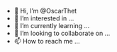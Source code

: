 - 👋 Hi, I’m @OscarThet
- 👀 I’m interested in ...
- 🌱 I’m currently learning ...
- 💞️ I’m looking to collaborate on ...
- 📫 How to reach me ...

<!---
OscarThet/OscarThet is a ✨ special ✨ repository because its `README.md` (this file) appears on your GitHub profile.
You can click the Preview link to take a look at your changes.
--->
